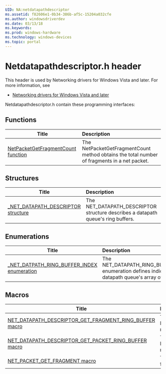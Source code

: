 ```yaml
---
UID: NA:netdatapathdescriptor
ms.assetid: f82606e1-0b34-386b-af5c-15204a032cfe
ms.author: windowsdriverdev
ms.date: 03/13/18
ms.keywords: 
ms.prod: windows-hardware
ms.technology: windows-devices
ms.topic: portal
---
```


# Netdatapathdescriptor.h header



This header is used by Networking drivers for Windows Vista and later. For more information, see
- [Networking drivers for Windows Vista and later](../_netvista/index.md)

Netdatapathdescriptor.h contain these programming interfaces:


## Functions

| Title   | Description   |
| ---- |:---- |
| [NetPacketGetFragmentCount function](nf-netdatapathdescriptor-netpacketgetfragmentcount.md) | The NetPacketGetFragmentCount method obtains the total number of fragments in a net packet. |

## Structures

| Title   | Description   |
| ---- |:---- |
| [_NET_DATAPATH_DESCRIPTOR structure](ns-netdatapathdescriptor-_net_datapath_descriptor.md) | The NET_DATAPATH_DESCRIPTOR structure describes a datapath queue's ring buffers. |

## Enumerations

| Title   | Description   |
| ---- |:---- |
| [_NET_DATPATH_RING_BUFFER_INDEX enumeration](ne-netdatapathdescriptor-_net_datpath_ring_buffer_index.md) | The NET_DATAPATH_RING_BUFFER_INDEX enumeration defines indices in a datapath queue's array of ring buffers. |

## Macros

| Title   | Description   |
| ---- |:---- |
| [NET_DATAPATH_DESCRIPTOR_GET_FRAGMENT_RING_BUFFER macro](nf-netdatapathdescriptor-net_datapath_descriptor_get_fragment_ring_buffer.md) | The NET_DATAPATH_DESCRIPTOR_GET_FRAGMENT_RING_BUFFER macro retrieves a datapath queue's fragment ring buffer. |
| [NET_DATAPATH_DESCRIPTOR_GET_PACKET_RING_BUFFER macro](nf-netdatapathdescriptor-net_datapath_descriptor_get_packet_ring_buffer.md) | The NET_DATAPATH_DESCRIPTOR_GET_PACKET_RING_BUFFER macro retrieves a datapath queue's packet ring buffer. |
| [NET_PACKET_GET_FRAGMENT macro](nf-netdatapathdescriptor-net_packet_get_fragment.md) | The NET_PACKET_GET_FRAGMENT macro retrieves a single fragment from a net packet. |
